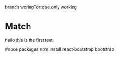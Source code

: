 branch woringTortoise only working

# Match

hello this is the first test



#node packages
 npm install react-bootstrap bootstrap

